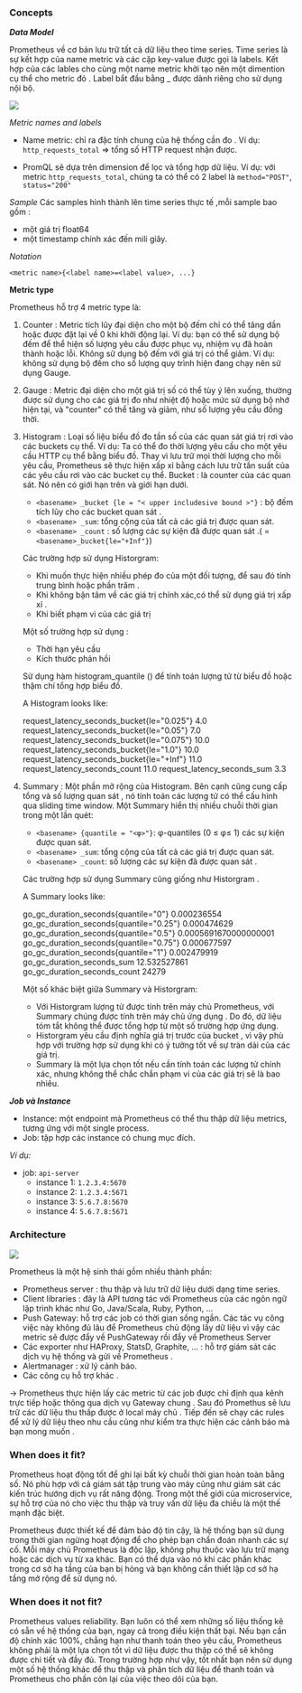 
### Concepts 

**_Data Model_**

Prometheus về cơ bản lưu trữ tất cả dữ liệu theo time series.
Time series là sự kết hợp của name metric và các cặp key-value được gọi là labels. Kết hợp của các lables cho cùng một name metric khởi tạo nên một dimention cụ thể cho metric đó . Label bắt đầu bằng _ được dành riêng cho sử dụng nội bộ.

![ ](https://image.slidesharecdn.com/copyofprometheusstorage1-160127133731/95/prometheus-storage-4-638.jpg?cb=1453901940)


*Metric names and labels* 

-   Name metric: chỉ ra đặc tính chung của hệ thống cần đo . Ví dụ:  `http_requests_total`  => tổng số HTTP request nhận được.

-    PromQL sẽ dựa trên dimension để lọc và tổng hợp dữ liệu. Ví dụ: với metric  `http_requests_total`, chúng ta có thể có 2 label là  `method="POST"`,  `status="200"`

*Sample*
Các samples hình thành lên time series thực tế ,mỗi sample bao gồm :
- một  giá trị float64 
- một timestamp chính xác đến mili giây.

*Notation*
```
<metric name>{<label name>=<label value>, ...}
```
 
**Metric type**

Prometheus hỗ trợ 4 metric type là:

1.  Counter : 
 Metric tích lũy đại diện cho một bộ đếm chỉ có thể tăng dần hoặc được đặt lại về 0 khi khởi động lại. Ví dụ: bạn có thể sử dụng bộ đếm để thể hiện số lượng yêu cầu được phục vụ, nhiệm vụ đã hoàn thành hoặc lỗi.
Không sử dụng bộ đếm với giá trị có thể giảm. Ví dụ: không sử dụng bộ đếm cho số lượng quy trình hiện đang chạy nên sử dụng Gauge.

2.  Gauge :
Metric đại diện cho một giá trị số có thể tùy ý lên xuống, thường được sử dụng cho các giá trị đo như nhiệt độ hoặc mức sử dụng bộ nhớ hiện tại, và "counter" có thể tăng và giảm, như số lượng yêu cầu đồng thời.

3.  Histogram :
Loại số liệu biểu đồ đo tần số của các quan sát giá trị rơi vào các buckets cụ thể.
Ví dụ: Ta có thể đo thời lượng yêu cầu cho một yêu cầu HTTP cụ thể bằng biểu đồ. Thay vì lưu trữ mọi thời lượng cho mỗi yêu cầu, Prometheus sẽ thực hiện xấp xỉ bằng cách lưu trữ tần suất của các yêu cầu rơi vào các bucket cụ thể.
Bucket : là counter của các quan sát. Nó nên có giới hạn trên và giới hạn dưới.
	- `<basename> _bucket {le = "< upper includesive bound >"}` : bộ đếm tích lũy cho các bucket quan sát .
	- `<basename> _sum`: tổng cộng của tất cả các giá trị được quan sát.
	- `<basename> _count` : số lượng các sự kiện đã được quan sát .( = `<basename>_bucket{le="+Inf"}`)

    Các trường hợp sử dụng Historgram: 
    - Khi muốn thực hiện nhiều phép đo của một đối tượng, để sau đó tính trung bình hoặc phần trăm .
    - Khi không bận tâm về các giá trị chính xác,có thể sử dụng giá trị xấp xỉ .
    - Khi biết phạm vi của các giá trị
    
    Một số trường hợp sử dụng :
    - Thời hạn yêu cầu
    - Kích thước phản hồi

	Sử dụng hàm histogram_quantile () để tính toán lượng tử từ biểu đồ hoặc thậm chí tổng hợp biểu đồ.
	
    A Histogram looks like:

    request_latency_seconds_bucket{le="0.025"} 4.0
    request_latency_seconds_bucket{le="0.05"} 7.0
    request_latency_seconds_bucket{le="0.075"} 10.0
    request_latency_seconds_bucket{le="1.0"} 10.0
    request_latency_seconds_bucket{le="+Inf"} 11.0
    request_latency_seconds_count 11.0
    request_latency_seconds_sum 3.3 


4.  Summary : 
 Một phần mở rộng của Histogram. Bên cạnh cũng cung cấp tổng và số lượng quan sát , nó tính toán các lượng tử có thể cấu hình qua sliding time window.
Một Summary hiển thị nhiều chuỗi thời gian trong một lần quét:
	- `<basename> {quantile = "<φ>"}`:  φ-quantiles (0 ≤ φ≤ 1) các sự kiện được quan sát.
	- `<basename> _sum`: tổng cộng của tất cả các giá trị được quan sát.
	- `<basename> _count`: số lượng các sự kiện đã được quan sát .

    Các trường hợp sử dụng Summary cũng giống như Historgram .

    A Summary looks like:

    go_gc_duration_seconds{quantile="0"} 0.000236554
    go_gc_duration_seconds{quantile="0.25"} 0.000474629
    go_gc_duration_seconds{quantile="0.5"} 0.0005691670000000001
    go_gc_duration_seconds{quantile="0.75"} 0.000677597
    go_gc_duration_seconds{quantile="1"} 0.002479919
    go_gc_duration_seconds_sum 12.532527861
    go_gc_duration_seconds_count 24279

    Một số khác biệt giữa Summary và Historgram:
    -  Với Historgram lượng tử được tính trên máy chủ Prometheus, với Summary chúng được tính trên máy chủ ứng dụng . Do đó, dữ liệu tóm tắt không thể được tổng hợp từ một số trường hợp ứng dụng.
    -  Historgram yêu cầu định nghĩa giá trị trước của bucket , vì vậy phù hợp với trường hợp sử dụng khi có ý tưởng tốt về sự tràn dải của các giá trị.
    - Summary là một lựa chọn tốt nếu cần tính toán các lượng tử chính xác, nhưng không thể chắc chắn phạm vi của các giá trị sẽ là bao nhiêu.
    
**_Job và Instance_**

-   Instance: một endpoint mà Prometheus có thể thu thập dữ liệu metrics, tương ứng với một single process.
-   Job: tập hợp các instance có chung mục đích.

_Ví dụ:_

-   job:  `api-server`
    -   instance 1:  `1.2.3.4:5670`
    -   instance 2:  `1.2.3.4:5671`
    -   instance 3:  `5.6.7.8:5670`
    -   instance 4:  `5.6.7.8:5671`


### Architecture

![ ](https://prometheus.io/assets/architecture.png)

Prometheus là một hệ sinh thái gồm nhiều thành phần:

-   Prometheus server : thu thập và lưu trữ dữ liệu dưới dạng time series.
-   Client libraries : đây là API tương tác với Prometheus của các ngôn ngữ lập trình khác như Go, Java/Scala, Ruby, Python, ...
-   Push Gateway: hỗ trợ các job có thời gian sống ngắn. Các tác vụ công việc này không đủ lâu để Prometheus chủ động lấy dữ liệu vì vậy các metric sẽ được đẩy về PushGateway rồi đẩy về Prometheus Server 
-   Các exporter  như HAProxy, StatsD, Graphite, ... : hỗ trợ giám sát các dịch vụ  hệ thống và gửi về Prometheus .
-   Alertmanager : xử lý cảnh báo.
-   Các công cụ hỗ trợ khác .

-> Prometheus thực hiện lấy các metric từ các job được chỉ định qua kênh trực tiếp hoặc thông qua dịch vụ Gateway chung . Sau đó Promethus sẽ lưu trữ các dữ liệu thu thấp được ở local máy chủ . Tiếp đến sẽ chạy các rules để xử lý dữ liệu theo nhu cầu cũng như kiểm tra thực hiện các cảnh báo mà bạn mong muốn .

### When does it fit?

Prometheus hoạt động tốt để ghi lại bất kỳ chuỗi thời gian hoàn toàn bằng số. Nó phù hợp với cả giám sát tập trung vào máy cũng như giám sát các kiến trúc hướng dịch vụ rất năng động. Trong một thế giới của microservice, sự hỗ trợ của nó cho việc thu thập và truy vấn dữ liệu đa chiều là một thế mạnh đặc biệt.

Prometheus được thiết kế để đảm bảo độ tin cậy, là hệ thống bạn sử dụng trong thời gian ngừng hoạt động để cho phép bạn chẩn đoán nhanh các sự cố. Mỗi máy chủ Prometheus là độc lập, không phụ thuộc vào lưu trữ mạng hoặc các dịch vụ từ xa khác. Bạn có thể dựa vào nó khi các phần khác trong cơ sở hạ tầng của bạn bị hỏng và bạn không cần thiết lập cơ sở hạ tầng mở rộng để sử dụng nó.

### When does it not fit?

Prometheus values reliability. Bạn luôn có thể xem những số liệu thống kê có sẵn về hệ thống của bạn, ngay cả trong điều kiện thất bại. Nếu bạn cần độ chính xác 100%, chẳng hạn như thanh toán theo yêu cầu, Prometheus không phải là một lựa chọn tốt vì dữ liệu được thu thập có thể sẽ không được chi tiết và đầy đủ. Trong trường hợp như vậy, tốt nhất bạn nên sử dụng một số hệ thống khác để thu thập và phân tích dữ liệu để thanh toán và Prometheus cho phần còn lại của việc theo dõi của bạn.
 
